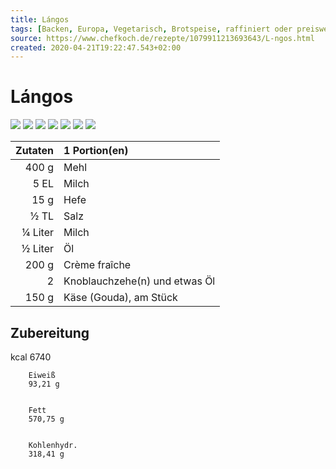 ```yaml
---
title: Lángos
tags: [Backen, Europa, Vegetarisch, Brotspeise, raffiniert oder preiswert, Snack, Ungarn, Osteuropa, Brot oder Brötchen, Frittieren, Gluten, Lactose, Low Carb]
source: https://www.chefkoch.de/rezepte/1079911213693643/L-ngos.html
created: 2020-04-21T19:22:47.543+02:00
---
```


# Lángos

![](https://img.chefkoch-cdn.de/rezepte/1079911213693643/bilder/811681/crop-360x240/langos.jpg) ![](https://img.chefkoch-cdn.de/rezepte/1079911213693643/bilder/668568/crop-360x240/langos.jpg) ![](https://img.chefkoch-cdn.de/rezepte/1079911213693643/bilder/978587/crop-360x240/langos.jpg) ![](https://img.chefkoch-cdn.de/rezepte/1079911213693643/bilder/864937/crop-360x240/langos.jpg) ![](https://img.chefkoch-cdn.de/rezepte/1079911213693643/bilder/460612/crop-360x240/langos.jpg) ![](https://img.chefkoch-cdn.de/rezepte/1079911213693643/bilder/1169994/crop-360x240/langos.jpg) ![](https://img.chefkoch-cdn.de/rezepte/1079911213693643/bilder/618340/crop-360x240/langos.jpg)

| **Zutaten** | 1 Portion(en)                 |
| ----------: | :---------------------------- |
|       400 g | Mehl                          |
|        5 EL | Milch                         |
|        15 g | Hefe                          |
|        ½ TL | Salz                          |
|     ¼ Liter | Milch                         |
|     ½ Liter | Öl                            |
|       200 g | Crème fraîche                 |
|           2 | Knoblauchzehe(n) und etwas Öl |
|       150 g | Käse (Gouda), am Stück        |

## Zubereitung

kcal
        6740
    
    
        Eiweiß
        93,21 g
    
    
        Fett
        570,75 g
    
    
        Kohlenhydr.
        318,41 g